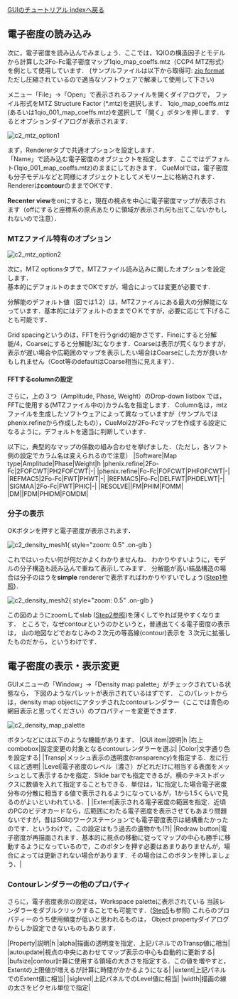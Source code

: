 [GUIのチュートリアル indexへ戻る](../../../Documents/GUIのチュートリアル(CueMol2)/)



## 電子密度の読み込み

次に，電子密度を読み込んでみましょう．ここでは，1QIOの構造因子とモデルから計算した2Fo-Fc電子密度マップ1qio_map_coeffs.mtz（CCP4 MTZ形式）を例として使用しています．
(サンプルファイルは以下から取得可:
[zip format](http://downloads.sourceforge.net/project/cuemol/sample-files/2.0.0/1qio_map_coeffs.zip)
ただし圧縮されているので適当なソフトウェアで解凍して使用して下さい)

メニュー「File」→「Open」で表示されるファイルを開くダイアログで，
ファイル形式をMTZ Structure Factor (*.mtz)を選択します．
1qio_map_coeffs.mtz (あるいは1qio_001_map_coeffs.mtz)を選択して「開く」ボタンを押します．
するとオプションダイアログが表示されます．


![c2_mtz_option1](../../../assets/images/Documents/GUIのチュートリアル(CueMol2)/StepC2/c2_mtz_option1.png)


まず，Rendererタブで共通オプションを設定します．<br/>
「Name」で読み込む電子密度のオブジェクトを指定します．ここではデフォルト(1qio_001_map_coeffs.mtz)のままにしておきます．
CueMolでは，電子密度も分子モデルなどと同様にオブジェクトとしてメモリー上に格納されます．Rendererは**contour**のままでOKです．

**Recenter view**をonにすると，現在の視点を中心に電子密度マップが表示されます（offにすると座標系の原点あたりに領域が表示され何も出てこないかもしれないので注意）．

### MTZファイル特有のオプション

![c2_mtz_option2](../../../assets/images/Documents/GUIのチュートリアル(CueMol2)/StepC2/c2_mtz_option2.png)


次に，MTZ optionsタブで，MTZファイル読み込みに関したオプションを設定します．<br/>
基本的にデフォルトのままでOKですが，場合によっては変更が必要です．

分解能のデフォルト値（図では1.2）は，MTZファイルにある最大の分解能になっています．基本的にはデフォルトのままでＯＫですが，必要に応じて下げることも可能です．

Grid spacingというのは，FFTを行うgridの細かさです．Fineにすると分解能/4，Coarseにすると分解能/3になります．Coarseは表示が荒くなりますが，表示が遅い場合や広範囲のマップを表示したい場合はCoarseにした方が良いかもしれません（Coot等のdefaultはCoarse相当に見えます）．

#### FFTするcolumnの設定
さらに，上の３つ（Amplitude, Phase, Weight）のDrop-down listbox では，FFTに使用する(MTZファイル中の)カラム名を指定します．
Column名は，mtzファイルを生成したソフトウェアによって異なっていますが（サンプルではphenix.refineから作成したもの），CueMol2が2Fo-Fcマップを作成する設定になるように，デフォルトを適当に判断しています．

以下に，典型的なマップの係数の組み合わせを挙げました．（ただし，各ソフト側の設定でカラム名は変えられるので注意）
|Software|Map type|Amplitude|Phase|Weight|h
|phenix.refine|2Fo-Fc|2FOFCWT|PH2FOFCWT|-|
|phenix.refine|Fo-Fc|FOFCWT|PHFOFCWT|-|
|REFMAC5|2Fo-Fc|FWT|PHWT|-|
|REFMAC5|Fo-Fc|DELFWT|PHDELWT|-|
|SIGMAA|2Fo-Fc|FWT|PHIC|-|
|RESOLVE||FM|PHIM|FOMM|
|DM||FDM|PHIDM|FOMDM|

### 分子の表示

OKボタンを押すと電子密度が表示されます．


![c2_density_mesh1](../../../assets/images/Documents/GUIのチュートリアル(CueMol2)/StepC2/c2_density_mesh1.png){ style="zoom: 0.5" .on-glb }


これではいったい何が何だかよくわかりませんね．
わかりやすいように，モデルの分子構造も読み込んで重ねて表示してみます．
分解能が高い結晶構造の場合は分子のほうを**simple** rendererで表示すればわかりやすいでしょう([Step1参照](../../../Documents/GUIのチュートリアル(CueMol2)/Step1))．


![c2_density_mesh2](../../../assets/images/Documents/GUIのチュートリアル(CueMol2)/StepC2/c2_density_mesh2.png){ style="zoom: 0.5" .on-glb }


この図のようにzoomしてslab ([Step2参照](../../../Documents/GUIのチュートリアル(CueMol2)/Step2))を薄くしてやれば見やすくなります．
ところで，なぜcontourというのかというと，普通出てくる電子密度の表示は，
山の地図などでおなじみの２次元の等高線(contour)表示を
３次元に拡張したものだから，というわけです．

## 電子密度の表示・表示変更

GUIメニューの「Window」→「Density map palette」がチェックされている状態なら，
下図のようなパレットが表示されているはずです．
このパレットからは，density map objectにアタッチされたcontourレンダラー（ここでは青色の網目表示と思ってください）のプロパティーを変更できます．


![c2_density_map_palette](../../../assets/images/Documents/GUIのチュートリアル(CueMol2)/StepC2/c2_density_map_palette.png)


ボタンなどには以下のような機能があります．
|GUI item|説明|h
|右上combobox|設定変更の対象となるcontourレンダラーを選ぶ|
|Color|文字通り色を設定する|
|Transp|メッシュ表示の透明度(transparency)を指定する．左に行くほど透明|
|Level|電子密度のレベル（濃さ）がどれだけに相当する表面をメッシュとして表示するかを指定．Slide barでも指定できるが，横のテキストボックスに数値を入れて指定することもできる．単位は，1に指定した場合電子密度分布の分散に相当する値で表示されるようになっているが，1から1.5くらいで見るのがよいといわれている．|
|Extent|表示される電子密度の範囲を指定．近頃のPCのビデオカードなら，広範囲にわたる電子密度を表示させてもあまり問題ないですが，昔はSGIのワークステーションでも電子密度表示は結構重たかったのです．というわけで，この設定はもう過去の遺物かも(?)|
|Redraw button|電子密度が再描画されます．基本的に視点の移動に従ってマップの中心も勝手に移動するようになっているので，このボタンを押す必要はあまりありませんが，場合によっては更新されない場合があります．その場合はこのボタンを押しましょう．|

### Contourレンダラーの他のプロパティ

さらに，電子密度表示の設定は，Workspace paletteに表示されている
当該レンダラーをダブルクリックすることでも可能です．([Step5](../../../Documents/GUIのチュートリアル(CueMol2)/Step5)も参照)
これらのプロパティーのうち使用頻度が低いと思われるものは，
Object propertyダイアログからしか設定できないものもあります．

|Property|説明|h
|alpha|描画の透明度を指定．上記パネルでのTransp値に相当|
|autoupdate|視点の中央にあわせてマップ表示の中心も自動的に更新する|
|bufsize|contour計算に使用する領域の大きさを指定する．この値を増やすと，Extentの上限値が増えるが計算に時間がかかるようになる|
|extent|上記パネルでのExtent値に相当|
|siglevel|上記パネルでのLevel値に相当|
|width|描画の線の太さをピクセル単位で指定|